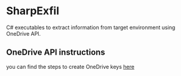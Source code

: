 # SharpExfil
C# executables to extract information from target environment using OneDrive API.

## OneDrive API instructions
you can find the steps to create OneDrive keys [here](./OneDrive_API_Key.md)